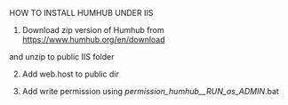 HOW TO INSTALL HUMHUB UNDER IIS 


1. Download zip version of Humhub from https://www.humhub.org/en/download

and unzip to public IIS folder



2. Add web.host to public dir


3. Add write permission using  _permission_humhub__RUN_as_ADMIN_.bat
